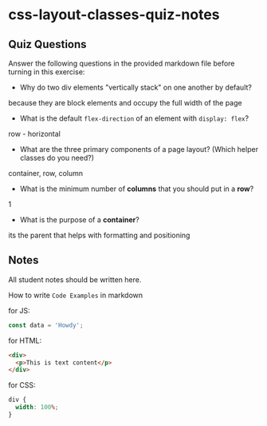 # css-layout-classes-quiz-notes

## Quiz Questions

Answer the following questions in the provided markdown file before turning in this exercise:

- Why do two div elements "vertically stack" on one another by default?

because they are block elements and occupy the full width of the page

- What is the default `flex-direction` of an element with `display: flex`?

row - horizontal

- What are the three primary components of a page layout? (Which helper classes do you need?)

container, row, column

- What is the minimum number of **columns** that you should put in a **row**?

1

- What is the purpose of a **container**?

its the parent that helps with formatting and positioning

## Notes

All student notes should be written here.

How to write `Code Examples` in markdown

for JS:

```javascript
const data = 'Howdy';
```

for HTML:

```html
<div>
  <p>This is text content</p>
</div>
```

for CSS:

```css
div {
  width: 100%;
}
```
